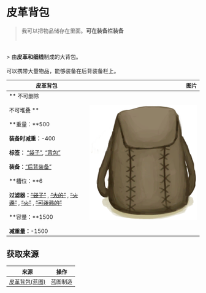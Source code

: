 # 皮革背包  
> 我可以把物品储存在里面。<b>可在装备栏装备</b><br><br>  
<br>  
> 由<b>皮革和细线</b>制成的大背包。<br><br>可以携带大量物品，能够装备在后背装备栏上。  
  
  皮革背包  |   图片   
 ----  |  ----:   
 ** 不可删除 **<br><br>** 不可堆叠 **<br><br>**重量：**500<br><br>**装备时减重：**-400<br><br>**标签：**	[“袋子”](tag_Bag.md), [“背包”](tag_Backpack.md)<br><br>**装备：**[“后背装备”](eTag_Backpack.md)<br><br>**槽位：**6<br><br>**过滤器：**~~[“袋子”](tag_Bag.md)~~ , ~~[“大的”](tag_Large.md)~~ , ~~[“火源”](tag_FireSource.md)~~ , ~~[“火”](tag_Fire.md)~~ , ~~[“可泼溅的”](tag_Spillable.md)~~<br><br>**容量：**1500<br><br>**减重量：**-1500  |  <img decoding="async" src="Sprite/BackpackLeather.png" href="a.md" style="max-width:300px;max-height:300px;">   
  
## 获取来源  
来源  |  操作  
----  |  ----  
[皮革背包(蓝图)](Bp_LeatherBackpack.md)  |  蓝图制造  
